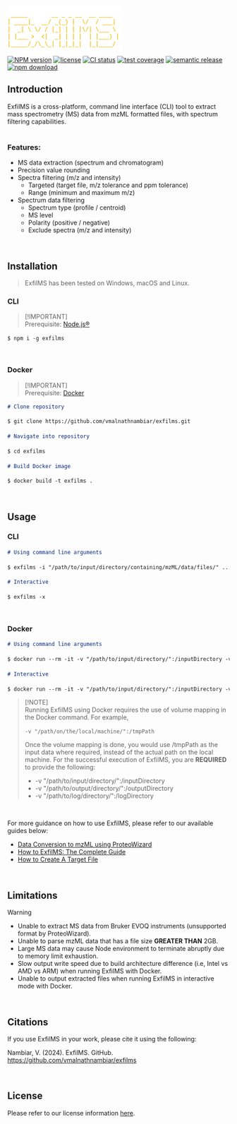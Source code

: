 ![ExfilMS](./img/logo.png)\
[![NPM version][npm-image]][npm-url]
[![license][license-image]][license-url]
[![CI status][ci-image]][ci-url]
[![test coverage][codecov-image]][codecov-url]
[![semantic release][semantic-image]][semantic-url]
[![npm download][download-image]][download-url]

## Introduction

ExfilMS is a cross-platform, command line interface (CLI) tool to extract mass spectrometry (MS) data from mzML formatted files, with spectrum filtering capabilities.\
<br>

### Features:

- MS data extraction (spectrum and chromatogram)
- Precision value rounding
- Spectra filtering (m/z and intensity)
  - Targeted (target file, m/z tolerance and ppm tolerance)
  - Range (minimum and maximum m/z)
- Spectrum data filtering
  - Spectrum type (profile / centroid)
  - MS level
  - Polarity (positive / negative)
  - Exclude spectra (m/z and intensity)

<br>

## Installation

> ExfilMS has been tested on Windows, macOS and Linux.

### CLI

> [!IMPORTANT]\
> Prerequisite: [Node.js®][nodejs-url]

`$ npm i -g exfilms`

<br>

### Docker

> [!IMPORTANT]\
> Prerequisite: [Docker][docker-url]

```md
# Clone repository

$ git clone https://github.com/vmalnathnambiar/exfilms.git

# Navigate into repository

$ cd exfilms

# Build Docker image

$ docker build -t exfilms .
```

<br>

## Usage

### CLI

```md
# Using command line arguments

$ exfilms -i "/path/to/input/directory/containing/mzML/data/files/" ...

# Interactive

$ exfilms -x
```

<br>

### Docker

```md
# Using command line arguments

$ docker run --rm -it -v "/path/to/input/directory/":/inputDirectory -v "/path/to/output/directory/":/outputDirectory -v "/path/to/log/directory/":/logDirectory exfilms -i /inputDirectory -o /outputDirectory -l /logDirectory ....

# Interactive

$ docker run --rm -it -v "/path/to/input/directory/":/inputDirectory -v "/path/to/output/directory/":/outputDirectory -v "/path/to/log/directory/":/logDirectory exfilms -x
```

> [!NOTE]\
> Running ExfilMS using Docker requires the use of volume mapping in the Docker command. For example,
>
> `-v "/path/on/the/local/machine/":/tmpPath`
>
> Once the volume mapping is done, you would use /tmpPath as the input data where required, instead of the actual path on the local machine. For the successful execution of ExfilMS, you are **REQUIRED** to provide the following:
>
> - -v "/path/to/input/directory/":/inputDirectory
> - -v "/path/to/output/directory/":/outputDirectory
> - -v "/path/to/log/directory/":/logDirectory

<br>

For more guidance on how to use ExfilMS, please refer to our available guides below:

- [Data Conversion to mzML using ProteoWizard](./docs/data-conversion-to-mzml-using-proteowizard.md)
- [How to ExfilMS: The Complete Guide](./docs/how-to-exfilms-the-complete-guide.md)
- [How to Create A Target File](./docs/how-to-create-a-target-file.md)

<br>

## Limitations

> [!WARNING]
>
> - Unable to extract MS data from Bruker EVOQ instruments (unsupported format by ProteoWizard).
> - Unable to parse mzML data that has a file size **GREATER THAN** 2GB.
> - Large MS data may cause Node environment to terminate abruptly due to memory limit exhaustion.
> - Slow output write speed due to build architecture difference (i.e, Intel vs AMD vs ARM) when running ExfilMS with Docker.
> - Unable to output extracted files when running ExfilMS in interactive mode with Docker.

<br>

## Citations

If you use ExfilMS in your work, please cite it using the following:

Nambiar, V. (2024). ExfilMS. GitHub. https://github.com/vmalnathnambiar/exfilms

<br>

<!-- ## API Documentation
Please refer to our API documentation [here](https://vmalnathnambiar.github.io/exfilms/). -->

## License

Please refer to our license information [here](./LICENSE).

<!-- URLs used in the markdown document-->

[npm-image]: https://img.shields.io/npm/v/exfilms.svg
[npm-url]: https://www.npmjs.com/package/exfilms
[license-image]: https://img.shields.io/badge/License-MIT-yellow.svg
[license-url]: https://github.com/vmalnathnambiar/exfilms/blob/main/LICENSE
[ci-image]: https://github.com/vmalnathnambiar/exfilms/actions/workflows/build-publish.yml/badge.svg
[ci-url]: https://github.com/vmalnathnambiar/exfilms/actions/workflows/build-publish.yml
[codecov-image]: https://codecov.io/gh/vmalnathnambiar/exfilms/graph/badge.svg?token=V8O80QXJ5S
[codecov-url]: https://codecov.io/gh/vmalnathnambiar/exfilms
[semantic-image]: https://img.shields.io/badge/semantic--release-angular-e10079?logo=semantic-release
[semantic-url]: https://github.com/semantic-release/semantic-release
[download-image]: https://img.shields.io/npm/dm/exfilms.svg
[download-url]: https://www.npmjs.com/package/exfilms
[nodejs-url]: https://nodejs.org/en/download/
[docker-url]: https://docs.docker.com/engine/install/
